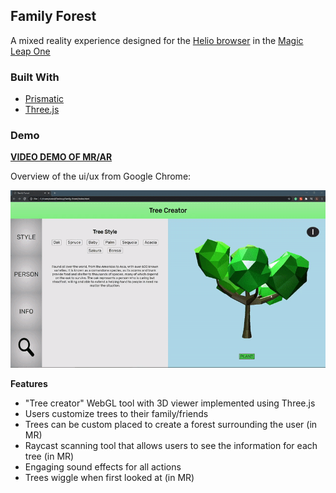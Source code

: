 ## Family Forest

A mixed reality experience designed for the [Helio browser](https://www.magicleap.com/en-us/news/for-creators/whats-new-with-the-lumin-web-platform) in the [Magic Leap One](https://www.magicleap.com/en-us/magic-leap-1)

### Built With

- [Prismatic](https://developer.magicleap.com/en-us/learn/guides/hello-prismatic)
- [Three.js](https://threejs.org/)

### Demo

**[VIDEO DEMO OF MR/AR](https://www.youtube.com/watch?v=gDOTAKRge9o)**

Overview of the ui/ux from Google Chrome:

![](assets/example.gif)

**Features**

- "Tree creator" WebGL tool with 3D viewer implemented using Three.js
- Users customize trees to their family/friends
- Trees can be custom placed to create a forest surrounding the user (in MR)
- Raycast scanning tool that allows users to see the information for each tree (in MR)
- Engaging sound effects for all actions
- Trees wiggle when first looked at (in MR)
